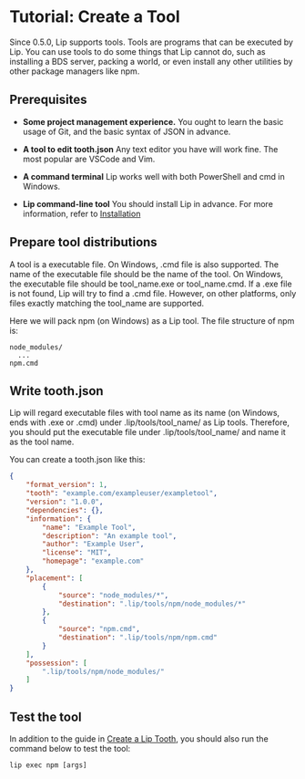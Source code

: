 # Tutorial: Create a Tool

Since 0.5.0, Lip supports tools. Tools are programs that can be executed by Lip. You can use tools to do some things that Lip cannot do, such as installing a BDS server, packing a world, or even install any other utilities by other package managers like npm.

## Prerequisites

- **Some project management experience.** You ought to learn the basic usage of Git, and the basic syntax of JSON in advance.

- **A tool to edit tooth.json** Any text editor you have will work fine. The most popular are VSCode and Vim.

- **A command terminal** Lip works well with both PowerShell and cmd in Windows.

- **Lip command-line tool** You should install Lip in advance. For more information, refer to [Installation](installation.md)

## Prepare tool distributions

A tool is a executable file. On Windows, .cmd file is also supported. The name of the executable file should be the name of the tool. On Windows, the executable file should be tool_name.exe or tool_name.cmd. If a .exe file is not found, Lip will try to find a .cmd file. However, on other platforms, only files exactly matching the tool_name are supported.

Here we will pack npm (on Windows) as a Lip tool. The file structure of npm is:

```
node_modules/
  ...
npm.cmd
```

## Write tooth.json

Lip will regard executable files with tool name as its name (on Windows, ends with .exe or .cmd) under .lip/tools/tool_name/ as Lip tools. Therefore, you should put the executable file under .lip/tools/tool_name/ and name it as the tool name.

You can create a tooth.json like this:

```json
{
    "format_version": 1,
    "tooth": "example.com/exampleuser/exampletool",
    "version": "1.0.0",
    "dependencies": {},
    "information": {
        "name": "Example Tool",
        "description": "An example tool",
        "author": "Example User",
        "license": "MIT",
        "homepage": "example.com"
    },
    "placement": [
        {
            "source": "node_modules/*",
            "destination": ".lip/tools/npm/node_modules/*"
        },
        {
            "source": "npm.cmd",
            "destination": ".lip/tools/npm/npm.cmd"
        }
    ],
    "possession": [
        ".lip/tools/npm/node_modules/"
    ]
}
```

## Test the tool

In addition to the guide in [Create a Lip Tooth](create_a_lip_tooth.md#test-the-tooth), you should also run the command below to test the tool:

```shell
lip exec npm [args]
```